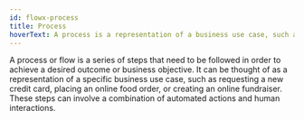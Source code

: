 ```yaml
---
id: flowx-process
title: Process
hoverText: A process is a representation of a business use case, such as requesting a new credit card. These steps can involve a combination of automated actions and human interactions. 
---
```


A process or flow is a series of steps that need to be followed in order to achieve a desired outcome or business objective. It can be thought of as a representation of a specific business use case, such as requesting a new credit card, placing an online food order, or creating an online fundraiser. These steps can involve a combination of automated actions and human interactions. 